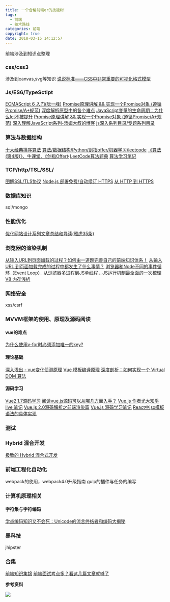 ```yaml
---
title: 一个合格前端er的技能树
tags:
  - 前端
  - 技术路线
categories: 前端
copyright: true
date: 2018-03-15 14:12:57
---
```

前端涉及到知识点整理
<!--more-->
### css/css3
涉及到canvas,svg等知识
[说说标准——CSS中非常重要的可视化格式模型](https://bbs.csdn.net/topics/340204423)

### Js/ES6/TypeSctipt
[ECMAScript 6 入门(阮一峰)](http://es6.ruanyifeng.com/)
[Promise原理讲解 && 实现一个Promise对象 (遵循Promise/A+规范)](https://juejin.im/post/5aa7868b6fb9a028dd4de672)
[深度解析原型中的各个难点](https://juejin.im/post/5aa78fe66fb9a028d2079ca4)
[JavaScript变量的生命周期：为什么let不被提升](https://juejin.im/post/5aa631ab5188255587233214?utm_medium=fe&utm_source=weixinqun)
[Promise原理讲解 && 实现一个Promise对象 (遵循Promise/A+规范)](https://juejin.im/post/5aa7868b6fb9a028dd4de672)
[深入理解JavaScript系列-汤姆大叔的博客](http://www.cnblogs.com/TomXu/archive/2011/12/15/2288411.html)
[js深入系列目录/专题系列目录](https://github.com/mqyqingfeng/Blog)

### 算法与数据结构
[十大经典排序算法](https://github.com/hustcc/JS-Sorting-Algorithm)
[算法/数据结构/Python/剑指offer/机器学习/leetcode](https://github.com/Jack-Lee-Hiter/AlgorithmsByPython)
[《算法 (第4版)》、牛课堂、《剑指Offer》](https://github.com/nibnait/algorithms)
[LeetCode算法题典](https://github.com/Wang-Jun-Chao/leetcode)
[算法学习笔记](https://github.com/nonstriater/Learn-Algorithms)

### TCP/http/TSL/SSL/
[图解SSL/TLS协议](http://www.ruanyifeng.com/blog/2014/09/illustration-ssl.html?utm_source=tuicool&utm_medium=referral)
[Node.js 部署免费/自动续订 HTTPS](https://juejin.im/post/5aa9e0906fb9a028bc2d7644)
[从 HTTP 到 HTTPS](https://tasaid.com/blog/20161003001126.html)

### 数据库知识
sql/mongo

### 性能优化
[优化网站设计系列文章总结和导读(雅虎35条)](http://www.cnblogs.com/chenxizhang/archive/2013/05/20/3088196.html)

### 浏览器的渲染机制
[从输入URL到页面加载的过程？如何由一道题完善自己的前端知识体系！](https://zhuanlan.zhihu.com/p/34453198?group_id=957277540147056640)
[从输入 URL 到页面加载完成的过程中都发生了什么事情？](http://fex.baidu.com/blog/2014/05/what-happen/)
[浏览器和Node不同的事件循环（Event Loop）](https://juejin.im/post/5aa5dcabf265da239c7afe1e?utm_medium=fe&utm_source=weixinqun)
[从浏览器多进程到JS单线程，JS运行机制最全面的一次梳理](https://segmentfault.com/a/1190000012925872)
[V8 内存浅析](https://zhuanlan.zhihu.com/p/33816534)

### 网络安全
xss/csrf

### MVVM框架的使用、原理及源码阅读

#### vue的难点
[为什么使用v-for时必须添加唯一的key?](https://juejin.im/post/5aae19aa6fb9a028d4445d1a?utm_medium=fe&utm_source=weixinqun)
[]()

#### 理论基础
[深入浅出 - vue变化侦测原理](https://github.com/berwin/Blog/issues/17)
[Vue 模板编译原理](https://github.com/berwin/Blog/issues/18?hmsr=toutiao.io&utm_medium=toutiao.io&utm_source=toutiao.io)
[深度剖析：如何实现一个 Virtual DOM 算法](https://github.com/livoras/blog/issues/13)


#### 源码学习
[Vue2.1.7源码学习](http://hcysun.me/2017/03/03/Vue%E6%BA%90%E7%A0%81%E5%AD%A6%E4%B9%A0/)
[阅读vue.js源码可以从哪几方面入手？](https://www.zhihu.com/question/36986850)
[Vue.js 作者尤大知乎 live 笔记](https://www.jianshu.com/p/5449f51ca90f)
[Vue.js 2.0源码解析之前端渲染篇](https://cloud.tencent.com/developer/article/1004551)
[Vue.js 源码学习笔记](http://jiongks.name/blog/vue-code-review/)
[React中jsx模板语法的具体实现](https://gist.github.com/lygaret/a68220defa69174bdec5)

### 测试


### Hybrid 混合开发
[极致的 Hybrid 混合式开发](https://juejin.im/entry/5aae67ba6fb9a028b86dccfc?utm_medium=fe&utm_source=weixinqun)

### 前端工程化自动化
webpack的使用，webpack4.0升级指南
gulp的插件与任务的编写

### 计算机原理相关
#### 字符集与字符编码
[学点编码知识又不会死：Unicode的流言终结者和编码大揭秘](http://www.freebuf.com/articles/others-articles/25623.html)


### 黑科技
jhipster

### 合集
[前端知识集锦](https://juejin.im/post/5a961d496fb9a06356314a36)
[前端面试考点多？看这几篇文章就够了](https://juejin.im/post/5aae076d6fb9a028cc6100a9?utm_medium=fe&utm_source=weixinqun)

**参考资料**


![](http://oankigr4l.bkt.clouddn.com/wexin.png)